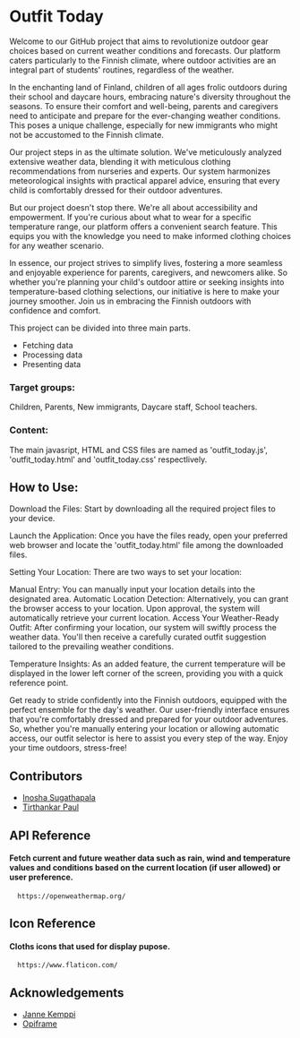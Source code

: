 # Outfit Today

Welcome to our GitHub project that aims to revolutionize outdoor gear choices based on current weather conditions and forecasts. Our platform caters particularly to the Finnish climate, where outdoor activities are an integral part of students' routines, regardless of the weather.

In the enchanting land of Finland, children of all ages frolic outdoors during their school and daycare hours, embracing nature's diversity throughout the seasons. To ensure their comfort and well-being, parents and caregivers need to anticipate and prepare for the ever-changing weather conditions. This poses a unique challenge, especially for new immigrants who might not be accustomed to the Finnish climate.

Our project steps in as the ultimate solution. We've meticulously analyzed extensive weather data, blending it with meticulous clothing recommendations from nurseries and experts. Our system harmonizes meteorological insights with practical apparel advice, ensuring that every child is comfortably dressed for their outdoor adventures.

But our project doesn't stop there. We're all about accessibility and empowerment. If you're curious about what to wear for a specific temperature range, our platform offers a convenient search feature. This equips you with the knowledge you need to make informed clothing choices for any weather scenario.

In essence, our project strives to simplify lives, fostering a more seamless and enjoyable experience for parents, caregivers, and newcomers alike. So whether you're planning your child's outdoor attire or seeking insights into temperature-based clothing selections, our initiative is here to make your journey smoother. Join us in embracing the Finnish outdoors with confidence and comfort.

This project can be divided into three main parts. 
* Fetching data
* Processing data
* Presenting data 


### Target groups:
Children, Parents, New immigrants, Daycare staff, School teachers. 

### Content: 
The main javasript, HTML and CSS files are named as 'outfit_today.js', 'outfit_today.html' and 'outfit_today.css' respectlively. 

## How to Use:

Download the Files: Start by downloading all the required project files to your device.

Launch the Application: Once you have the files ready, open your preferred web browser and locate the 'outfit_today.html' file among the downloaded files.

Setting Your Location: There are two ways to set your location:

Manual Entry: You can manually input your location details into the designated area.
Automatic Location Detection: Alternatively, you can grant the browser access to your location. Upon approval, the system will automatically retrieve your current location.
Access Your Weather-Ready Outfit: After confirming your location, our system will swiftly process the weather data. You'll then receive a carefully curated outfit suggestion tailored to the prevailing weather conditions.

Temperature Insights: As an added feature, the current temperature will be displayed in the lower left corner of the screen, providing you with a quick reference point.

Get ready to stride confidently into the Finnish outdoors, equipped with the perfect ensemble for the day's weather. Our user-friendly interface ensures that you're comfortably dressed and prepared for your outdoor adventures. So, whether you're manually entering your location or allowing automatic access, our outfit selector is here to assist you every step of the way. Enjoy your time outdoors, stress-free!

## Contributors

- [Inosha Sugathapala](https://github.com/Inoshas)
- [Tirthankar Paul](https://github.com/TirthankarPaul)


## API Reference

#### Fetch current and future weather data such as rain, wind and temperature values and conditions based on the current location (if user allowed) or user preference.

```http
  https://openweathermap.org/
```


## Icon Reference
#### Cloths icons that used for display pupose. 
```http
  https://www.flaticon.com/
```

## Acknowledgements

 - [Janne Kemppi](https://jannekemppi.wordpress.com/)
 - [Opiframe](https://opiframe.com/)
    
